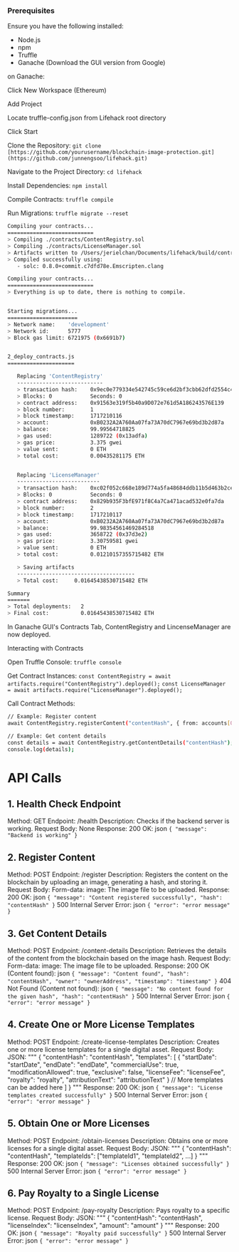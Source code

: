 ### Prerequisites
Ensure you have the following installed:
- Node.js
- npm
- Truffle
- Ganache (Download the GUI version from Google)

on Ganache:

Click New Workspace (Ethereum)

Add Project 

Locate truffle-config.json from Lifehack root directory

Click Start



Clone the Repository:
`git clone [https://github.com/yourusername/blockchain-image-protection.git](https://github.com/junnengsoo/lifehack.git)`

Navigate to the Project Directory:
`cd lifehack`

Install Dependencies:
`npm install`

Compile Contracts:
`truffle compile`

Run Migrations:
`truffle migrate --reset`

```bash
Compiling your contracts...
===========================
> Compiling ./contracts/ContentRegistry.sol
> Compiling ./contracts/LicenseManager.sol
> Artifacts written to /Users/jerielchan/Documents/lifehack/build/contracts
> Compiled successfully using:
   - solc: 0.8.0+commit.c7dfd78e.Emscripten.clang

Compiling your contracts...
===========================
> Everything is up to date, there is nothing to compile.


Starting migrations...
======================
> Network name:    'development'
> Network id:      5777
> Block gas limit: 6721975 (0x6691b7)


2_deploy_contracts.js
=====================

   Replacing 'ContentRegistry'
   ---------------------------
   > transaction hash:    0x9ec0e779334e542745c59ce6d2bf3cbb62dfd2554c4804f4eb46a16ea1ef5644
   > Blocks: 0            Seconds: 0
   > contract address:    0x91563e319f5b40a9D072e761d5A186243576E139
   > block number:        1
   > block timestamp:     1717210116
   > account:             0xB0232A2A760Aa07fa73A70dC7967e69bd3b2d87a
   > balance:             99.99564718825
   > gas used:            1289722 (0x13adfa)
   > gas price:           3.375 gwei
   > value sent:          0 ETH
   > total cost:          0.00435281175 ETH


   Replacing 'LicenseManager'
   --------------------------
   > transaction hash:    0xc02f052c668e189d774a5fa48684ddb11b5d463b2ceb47b819ee9f3e49dcb842
   > Blocks: 0            Seconds: 0
   > contract address:    0x829b935F3bfE971f8C4a7Ca471acad532e0fa7da
   > block number:        2
   > block timestamp:     1717210117
   > account:             0xB0232A2A760Aa07fa73A70dC7967e69bd3b2d87a
   > balance:             99.98354561469284518
   > gas used:            3658722 (0x37d3e2)
   > gas price:           3.30759581 gwei
   > value sent:          0 ETH
   > total cost:          0.01210157355715482 ETH

   > Saving artifacts
   -------------------------------------
   > Total cost:     0.01645438530715482 ETH

Summary
=======
> Total deployments:   2
> Final cost:          0.01645438530715482 ETH

```

In Ganache GUI's Contracts Tab, ContentRegistry and LincenseManager are now deployed.

Interacting with Contracts

Open Truffle Console:
`truffle console`

Get Contract Instances:
`const ContentRegistry = await artifacts.require("ContentRegistry").deployed();`
`const LicenseManager = await artifacts.require("LicenseManager").deployed();`

Call Contract Methods:
```bash
// Example: Register content
await ContentRegistry.registerContent("contentHash", { from: accounts[0] });

// Example: Get content details
const details = await ContentRegistry.getContentDetails("contentHash");
console.log(details);
```






# API Calls

## 1. Health Check Endpoint
Method: GET
Endpoint: /health
Description: Checks if the backend server is working.
Request Body: None
Response:
200 OK:
json `{ "message": "Backend is working" }`

## 2. Register Content
Method: POST
Endpoint: /register
Description: Registers the content on the blockchain by uploading an image, generating a hash, and storing it.
Request Body:
Form-data:
image: The image file to be uploaded.
Response:
200 OK:
json `{ "message": "Content registered successfully", "hash": "contentHash" }`
500 Internal Server Error:
json `{ "error": "error message" }`

## 3. Get Content Details
Method: POST
Endpoint: /content-details
Description: Retrieves the details of the content from the blockchain based on the image hash.
Request Body:
Form-data:
image: The image file to be uploaded.
Response:
200 OK (Content found):
json `{ "message": "Content found", "hash": "contentHash", "owner": "ownerAddress", "timestamp": "timestamp" }`
404 Not Found (Content not found): 
json `{ "message": "No content found for the given hash", "hash": "contentHash" }`
500 Internal Server Error:
json `{ "error": "error message" }`

## 4. Create One or More License Templates
Method: POST
Endpoint: /create-license-templates
Description: Creates one or more license templates for a single digital asset.
Request Body:
JSON:
"""
{
  "contentHash": "contentHash",
  "templates": [
    {
      "startDate": "startDate",
      "endDate": "endDate",
      "commercialUse": true,
      "modificationAllowed": true,
      "exclusive": false,
      "licenseFee": "licenseFee",
      "royalty": "royalty",
      "attributionText": "attributionText"
    }
    // More templates can be added here
  ]
}
"""
Response:
200 OK:
json `{ "message": "License templates created successfully" }`
500 Internal Server Error:
json `{ "error": "error message" }`

## 5. Obtain One or More Licenses
Method: POST
Endpoint: /obtain-licenses
Description: Obtains one or more licenses for a single digital asset.
Request Body:
JSON:
"""
{
  "contentHash": "contentHash",
  "templateIds": ["templateId1", "templateId2", ...]
}
"""
Response:
200 OK:
json `{ "message": "Licenses obtained successfully" }`
500 Internal Server Error:
json `{ "error": "error message" }`

## 6. Pay Royalty to a Single License
Method: POST
Endpoint: /pay-royalty
Description: Pays royalty to a specific license.
Request Body:
JSON:
"""
{
  "contentHash": "contentHash",
  "licenseIndex": "licenseIndex",
  "amount": "amount"
}
"""
Response:
200 OK:
json `{ "message": "Royalty paid successfully" }`
500 Internal Server Error:
json `{ "error": "error message" }`
